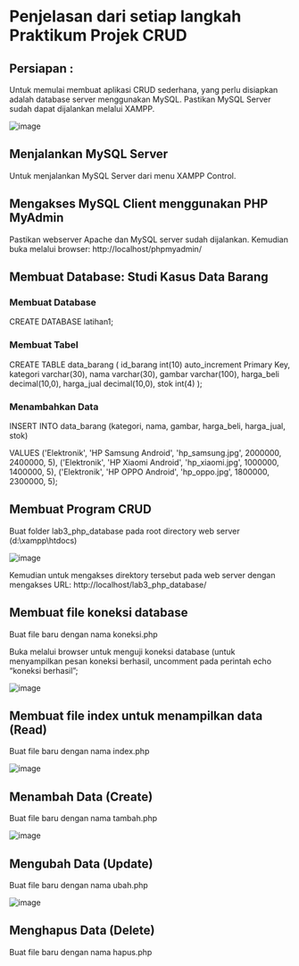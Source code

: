 # Penjelasan dari setiap langkah Praktikum Projek CRUD


## Persiapan :
Untuk memulai membuat aplikasi CRUD sederhana, yang perlu disiapkan adalah database server
menggunakan MySQL. Pastikan MySQL Server sudah dapat dijalankan melalui XAMPP.

![image](https://user-images.githubusercontent.com/127643042/227705305-3311d200-4690-4a5c-8b93-b5bcbe88be6e.png)


## Menjalankan MySQL Server
Untuk menjalankan MySQL Server dari menu XAMPP Control.


## Mengakses MySQL Client menggunakan PHP MyAdmin
Pastikan webserver Apache dan MySQL server sudah dijalankan. Kemudian buka melalui browser:
http://localhost/phpmyadmin/


## Membuat Database: Studi Kasus Data Barang

### Membuat Database
CREATE DATABASE latihan1;

### Membuat Tabel
CREATE TABLE data_barang (
id_barang int(10) auto_increment Primary Key,
kategori varchar(30),
nama varchar(30),
gambar varchar(100),
harga_beli decimal(10,0),
harga_jual decimal(10,0),
stok int(4)
);

### Menambahkan Data
INSERT INTO data_barang
(kategori, nama, gambar, harga_beli, harga_jual,
stok)

VALUES ('Elektronik', 'HP Samsung Android', 'hp_samsung.jpg', 2000000,
2400000, 5),
('Elektronik', 'HP Xiaomi Android', 'hp_xiaomi.jpg', 1000000, 1400000, 5),
('Elektronik', 'HP OPPO Android', 'hp_oppo.jpg', 1800000, 2300000, 5);


## Membuat Program CRUD
Buat folder lab3_php_database pada root directory web server (d:\xampp\htdocs)

![image](https://user-images.githubusercontent.com/127643042/227705973-4f96d6e0-6592-4389-9044-e224b2d8608f.png)

Kemudian untuk mengakses direktory tersebut pada web server dengan mengakses URL:
http://localhost/lab3_php_database/


## Membuat file koneksi database
Buat file baru dengan nama koneksi.php

Buka melalui browser untuk menguji koneksi database (untuk menyampilkan pesan koneksi berhasil,
uncomment pada perintah echo “koneksi berhasil”;

![image](https://user-images.githubusercontent.com/127643042/227706056-15381cb5-2a94-42be-8935-960bdc488e3f.png)


## Membuat file index untuk menampilkan data (Read)
Buat file baru dengan nama index.php

![image](https://user-images.githubusercontent.com/127643042/227706140-90375f23-54e6-43fd-8852-369047975aac.png)


## Menambah Data (Create)
Buat file baru dengan nama tambah.php

![image](https://user-images.githubusercontent.com/127643042/227706163-e77d2443-7051-4966-8117-e977d336233d.png)


## Mengubah Data (Update)
Buat file baru dengan nama ubah.php

![image](https://user-images.githubusercontent.com/127643042/227706215-f59de0d1-8871-49e6-b30f-1ea7e828c6af.png)


## Menghapus Data (Delete)
Buat file baru dengan nama hapus.php
